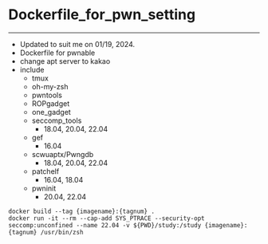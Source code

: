 # Dockerfile_for_pwn_setting
---
- Updated to suit me on 01/19, 2024.
- Dockerfile for pwnable
- change apt server to kakao
- include
  - tmux
  - oh-my-zsh
  - pwntools
  - ROPgadget
  - one_gadget
  - seccomp_tools
    - 18.04, 20.04, 22.04
  - gef
    - 16.04
  - scwuaptx/Pwngdb
    - 18.04, 20.04, 22.04
  - patchelf
    - 16.04, 18.04
  - pwninit
    - 20.04, 22.04
```
docker build --tag {imagename}:{tagnum} .
docker run -it --rm --cap-add SYS_PTRACE --security-opt seccomp:unconfined --name 22.04 -v ${PWD}/study:/study {imagename}:{tagnum} /usr/bin/zsh
```
